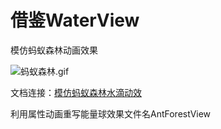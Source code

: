 # 借鉴WaterView
模仿蚂蚁森林动画效果

![蚂蚁森林.gif](http://upload-images.jianshu.io/upload_images/1744409-e818d7cbbc01189e.gif?imageMogr2/auto-orient/strip%7CimageView2/2/w/1240)

文档连接：[模仿蚂蚁森林水滴动效](https://www.jianshu.com/p/cc526bb34414)

利用属性动画重写能量球效果文件名AntForestView
